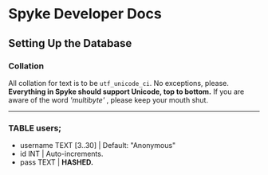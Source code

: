 # Spyke Developer Docs
## Setting Up the Database

### Collation
All collation for text is to be `utf_unicode_ci`. No exceptions, please.
**Everything in Spyke should support Unicode, top to bottom.**
If you are aware of the word *'multibyte'* , please keep your mouth shut.

--------

### TABLE users;
* username	TEXT	[3..30]	|	Default: "Anonymous"
* id		INT				|	Auto-increments.
* pass		TEXT			|	**HASHED.**